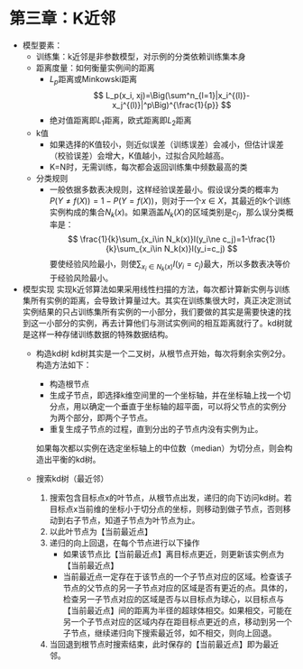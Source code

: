 <script type="text/x-mathjax-config">
  MathJax.Hub.Config({
    tex2jax: {
      inlineMath: [ ['$','$'], ["\\(","\\)"] ],
      processEscapes: true
    }
  });
</script>
<script src="https://cdn.mathjax.org/mathjax/latest/MathJax.js?config=TeX-AMS-MML_HTMLorMML" type="text/javascript"></script>

# 第三章：K近邻
- 模型要素：
  - 训练集：k近邻是非参数模型，对示例的分类依赖训练集本身
  - 距离度量：如何衡量实例间的距离
    - $L_p$距离或Minkowski距离
    $$
    L_p(x_i, xj)=\Big(\sum^n_{l=1}|x_i^{(l)}-x_j^{(l)}|^p\Big)^{\frac{1}{p}}
    $$
    - 绝对值距离即$L_1$距离，欧式距离即$L_2$距离
  - k值
    - 如果选择的K值较小，则近似误差（训练误差）会减小，但估计误差（校验误差）会增大，K值越小，过拟合风险越高。
    - K=N时，无需训练，每次都会返回训练集中频数最高的类
  - 分类规则
    - 一般依据多数表决规则，这样经验误差最小。假设误分类的概率为$P(Y\ne f(X))=1-P(Y=f(X))$，则对于一个$x\in X$，其最近的k个训练实例构成的集合$N_k(x)$。如果涵盖$N_k(X)$的区域类别是$c_j$，那么误分类概率是：
    $$
    \frac{1}{k}\sum_{x_i\in N_k(x)}I(y_i\ne c_j)=1-\frac{1}{k}\sum_{x_i\in N_k(x)}I(y_i=c_j)
    $$
    要使经验风险最小，则使$\sum_{x_i\in N_k(x)}I(y_i=c_j)$最大，所以多数表决等价于经验风险最小。
- 模型实现
实现k近邻算法如果采用线性扫描的方法，每次都计算新实例与训练集所有实例的距离，会导致计算量过大。其实在训练集很大时，真正决定测试实例结果的只占训练集所有实例的一小部分，我们要做的其实是需要快速的找到这一小部分的实例，再去计算他们与测试实例间的相互距离就行了。kd树就是这样一种存储训练数据的特殊数据结构。
  - 构造kd树
  kd树其实是一个二叉树，从根节点开始，每次将剩余实例2分。构造方法如下：
    - 构造根节点
    - 生成子节点，即选择k维空间里的一个坐标轴，并在坐标轴上找一个切分点，用以确定一个垂直于坐标轴的超平面，可以将父节点的实例分为两个部分，即两个子节点。
    - 重复生成子节点的过程，直到分出的子节点内没有实例为止。    

    如果每次都以实例在选定坐标轴上的中位数（median）为切分点，则会构造出平衡的kd树。
  - 搜索kd树（最近邻）
    1. 搜索包含目标点x的叶节点，从根节点出发，递归的向下访问kd树。若目标点x当前维的坐标小于切分点的坐标，则移动到做子节点，否则移动到右子节点，知道子节点为叶节点为止。
    2. 以此叶节点为【当前最近点】
    3. 递归的向上回退，在每个节点进行以下操作    
        - 如果该节点比【当前最近点】离目标点更近，则更新该实例点为【当前最近点】
        - 当前最近点一定存在于该节点的一个子节点对应的区域。检查该子节点的父节点的另一子节点对应的区域是否有更近的点。具体的，检查另一子节点对应的区域是否与以目标点为球心，以目标点与【当前最近点】间的距离为半径的超球体相交。如果相交，可能在另一个子节点对应的区域内存在距目标点更近的点，移动到另一个子节点，继续递归向下搜索最近邻，如不相交，则向上回退。
    4. 当回退到根节点时搜索结束，此时保存的【当前最近点】即为最近邻。
